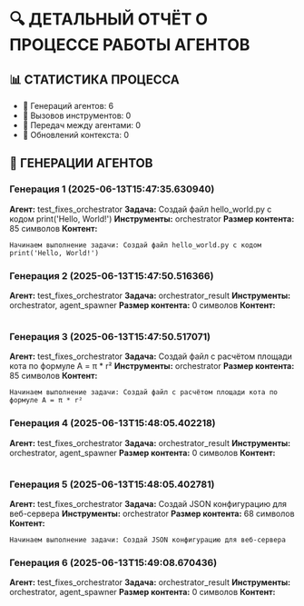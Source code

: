 # 🔍 ДЕТАЛЬНЫЙ ОТЧЁТ О ПРОЦЕССЕ РАБОТЫ АГЕНТОВ

## 📊 СТАТИСТИКА ПРОЦЕССА
- 🤖 Генераций агентов: 6
- 🔧 Вызовов инструментов: 0
- 🔄 Передач между агентами: 0
- 📝 Обновлений контекста: 0

## 🤖 ГЕНЕРАЦИИ АГЕНТОВ

### Генерация 1 (2025-06-13T15:47:35.630940)
**Агент:** test_fixes_orchestrator
**Задача:** Создай файл hello_world.py с кодом print('Hello, World!')
**Инструменты:** orchestrator
**Размер контента:** 85 символов
**Контент:**
```
Начинаем выполнение задачи: Создай файл hello_world.py с кодом print('Hello, World!')
```

### Генерация 2 (2025-06-13T15:47:50.516366)
**Агент:** test_fixes_orchestrator
**Задача:** orchestrator_result
**Инструменты:** orchestrator, agent_spawner
**Размер контента:** 0 символов
**Контент:**
```

```

### Генерация 3 (2025-06-13T15:47:50.517071)
**Агент:** test_fixes_orchestrator
**Задача:** Создай файл с расчётом площади кота по формуле A = π * r²
**Инструменты:** orchestrator
**Размер контента:** 85 символов
**Контент:**
```
Начинаем выполнение задачи: Создай файл с расчётом площади кота по формуле A = π * r²
```

### Генерация 4 (2025-06-13T15:48:05.402218)
**Агент:** test_fixes_orchestrator
**Задача:** orchestrator_result
**Инструменты:** orchestrator, agent_spawner
**Размер контента:** 0 символов
**Контент:**
```

```

### Генерация 5 (2025-06-13T15:48:05.402781)
**Агент:** test_fixes_orchestrator
**Задача:** Создай JSON конфигурацию для веб-сервера
**Инструменты:** orchestrator
**Размер контента:** 68 символов
**Контент:**
```
Начинаем выполнение задачи: Создай JSON конфигурацию для веб-сервера
```

### Генерация 6 (2025-06-13T15:49:08.670436)
**Агент:** test_fixes_orchestrator
**Задача:** orchestrator_result
**Инструменты:** orchestrator, agent_spawner
**Размер контента:** 0 символов
**Контент:**
```

```
